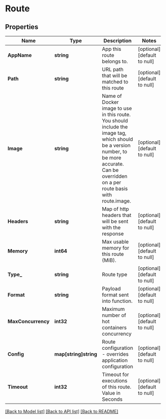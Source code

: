 # Route

## Properties
Name | Type | Description | Notes
------------ | ------------- | ------------- | -------------
**AppName** | **string** | App this route belongs to. | [optional] [default to null]
**Path** | **string** | URL path that will be matched to this route | [optional] [default to null]
**Image** | **string** | Name of Docker image to use in this route. You should include the image tag, which should be a version number, to be more accurate. Can be overridden on a per route basis with route.image. | [optional] [default to null]
**Headers** | **string** | Map of http headers that will be sent with the response | [optional] [default to null]
**Memory** | **int64** | Max usable memory for this route (MiB). | [optional] [default to null]
**Type_** | **string** | Route type | [optional] [default to null]
**Format** | **string** | Payload format sent into function. | [optional] [default to null]
**MaxConcurrency** | **int32** | Maximum number of hot containers concurrency | [optional] [default to null]
**Config** | **map[string]string** | Route configuration - overrides application configuration | [optional] [default to null]
**Timeout** | **int32** | Timeout for executions of this route. Value in Seconds | [optional] [default to null]

[[Back to Model list]](../README.md#documentation-for-models) [[Back to API list]](../README.md#documentation-for-api-endpoints) [[Back to README]](../README.md)


